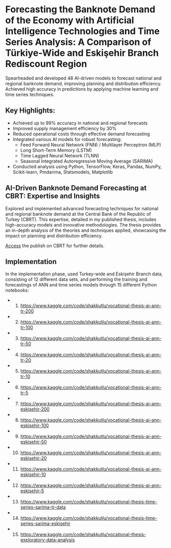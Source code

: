 # Forecasting the Banknote Demand of the Economy with Artificial Intelligence Technologies and Time Series Analysis: A Comparison of Türkiye-Wide and Eskişehir Branch Rediscount Region

Spearheaded and developed 48 AI-driven models to forecast national and regional banknote demand, improving planning and distribution efficiency. Achieved high accuracy in predictions by applying machine learning and time series techniques.

## Key Highlights:

- Achieved up to 99% accuracy in national and regional forecasts
- Improved supply management efficiency by 30%
- Reduced operational costs through effective demand forecasting
- Integrated various AI models for robust forecasting:
  * Feed Forward Neural Network (FNN) / Multilayer Perceptron (MLP)
  * Long Short-Term Memory (LSTM)
  * Time Lagged Neural Network (TLNN)
  * Seasonal Integrated Autoregressive Moving Average (SARIMA)
- Conducted analysis using Python, TensorFlow, Keras, Pandas, NumPy, Scikit-learn, Pmdarima, Statsmodels, Matplotlib


## AI-Driven Banknote Demand Forecasting at CBRT: Expertise and Insights
Explored and implemented advanced forecasting techniques for national and regional banknote demand at the Central Bank of the Republic of Turkey (CBRT). This expertise, detailed in my published thesis, includes high-accuracy models and innovative methodologies. The thesis provides an in-depth analysis of the theories and techniques applied, showcasing the impact on planning and distribution efficiency.

[Access](https://www.tcmb.gov.tr/wps/wcm/connect/b6bafef0-4d5f-4077-9497-e35e2b38c272/Uzmanl%C4%B1k+Tezi+-+%C4%B0shak+Kutlu.pdf?MOD=AJPERES&CACHEID=ROOTWORKSPACE-b6bafef0-4d5f-4077-9497-e35e2b38c272-oMkQrtC) the publish on CBRT for further details.

## Implementation

In the implementation phase, used Turkey-wide and Eskişehir Branch data, consisting of 12 different data sets, and performing the training and forecastings of ANN and time series models through 15 different Python notebooks:

- 1. https://www.kaggle.com/code/shakkutlu/vocational-thesis-ai-ann-tr-200

- 2. https://www.kaggle.com/code/shakkutlu/vocational-thesis-ai-ann-tr-100

- 3. https://www.kaggle.com/code/shakkutlu/vocational-thesis-ai-ann-tr-50

- 4. https://www.kaggle.com/code/shakkutlu/vocational-thesis-ai-ann-tr-20

- 5. https://www.kaggle.com/code/shakkutlu/vocational-thesis-ai-ann-tr-10

- 6. https://www.kaggle.com/code/shakkutlu/vocational-thesis-ai-ann-tr-5

- 7. https://www.kaggle.com/code/shakkutlu/vocational-thesis-ai-ann-eskisehir-200

- 8. https://www.kaggle.com/code/shakkutlu/vocational-thesis-ai-ann-eskisehir-100

- 9. https://www.kaggle.com/code/shakkutlu/vocational-thesis-ai-ann-eskisehir-50

- 10. https://www.kaggle.com/code/shakkutlu/vocational-thesis-ai-ann-eskisehir-20

- 11. https://www.kaggle.com/code/shakkutlu/vocational-thesis-ai-ann-eskisehir-10

- 12. https://www.kaggle.com/code/shakkutlu/vocational-thesis-ai-ann-eskisehir-5

- 13. https://www.kaggle.com/code/shakkutlu/vocational-thesis-time-series-sarima-tr-data

- 14. https://www.kaggle.com/code/shakkutlu/vocational-thesis-time-series-sarima-eskisehir

- 15. https://www.kaggle.com/code/shakkutlu/vocational-thesis-exploratory-data-analysis
